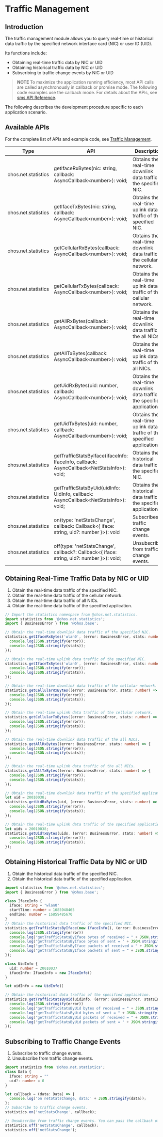 # Traffic Management

## Introduction

The traffic management module allows you to query real-time or historical data traffic by the specified network interface card (NIC) or user ID (UID).

Its functions include:

- Obtaining real-time traffic data by NIC or UID
- Obtaining historical traffic data by NIC or UID
- Subscribing to traffic change events by NIC or UID

> **NOTE**
> To maximize the application running efficiency, most API calls are called asynchronously in callback or promise mode. The following code examples use the callback mode. For details about the APIs, see [sms API Reference](../reference/apis/js-apis-net-statistics.md).

The following describes the development procedure specific to each application scenario.

## Available APIs

For the complete list of APIs and example code, see [Traffic Management](../reference/apis/js-apis-net-statistics.md).

| Type               | API                                                                                       | Description                      |
| ------------------- | ------------------------------------------------------------------------------------------- | ------------------------------ |
| ohos.net.statistics | getIfaceRxBytes(nic: string, callback: AsyncCallback\<number>): void;                       | Obtains the real-time downlink data traffic of the specified NIC. |
| ohos.net.statistics | getIfaceTxBytes(nic: string, callback: AsyncCallback\<number>): void;                       | Obtains the real-time uplink data traffic of the specified NIC. |
| ohos.net.statistics | getCellularRxBytes(callback: AsyncCallback\<number>): void;                                 | Obtains the real-time downlink data traffic of the cellular network.    |
| ohos.net.statistics | getCellularTxBytes(callback: AsyncCallback\<number>): void;                                 | Obtains the real-time uplink data traffic of the cellular network.    |
| ohos.net.statistics | getAllRxBytes(callback: AsyncCallback\<number>): void;                                      | Obtains the real-time downlink data traffic of the all NICs. |
| ohos.net.statistics | getAllTxBytes(callback: AsyncCallback\<number>): void;                                      | Obtains the real-time uplink data traffic of the all NICs. |
| ohos.net.statistics | getUidRxBytes(uid: number, callback: AsyncCallback\<number>): void;                         | Obtains the real-time downlink data traffic of the specified application. |
| ohos.net.statistics | getUidTxBytes(uid: number, callback: AsyncCallback\<number>): void;                         | Obtains the real-time uplink data traffic of the specified application. |
| ohos.net.statistics | getTrafficStatsByIface(ifaceInfo: IfaceInfo, callback: AsyncCallback\<NetStatsInfo>): void; | Obtains the historical data traffic of the specified NIC.     |
| ohos.net.statistics | getTrafficStatsByUid(uidInfo: UidInfo, callback: AsyncCallback\<NetStatsInfo>): void;       | Obtains the historical data traffic of the specified application.     |
| ohos.net.statistics | on(type: 'netStatsChange', callback: Callback\<{ iface: string, uid?: number }>): void      | Subscribes to traffic change events.        |
| ohos.net.statistics | off(type: 'netStatsChange', callback?: Callback\<{ iface: string, uid?: number }>): void;   | Unsubscribes from traffic change events.    |

## Obtaining Real-Time Traffic Data by NIC or UID

1. Obtain the real-time data traffic of the specified NIC. 
2. Obtain the real-time data traffic of the cellular network.
3. Obtain the real-time data traffic of all NICs. 
4. Obtain the real-time data traffic of the specified application. 

```ts
// Import the statistics namespace from @ohos.net.statistics.
import statistics from '@ohos.net.statistics';
import { BusinessError } from '@ohos.base';

// Obtain the real-time downlink data traffic of the specified NIC. 
statistics.getIfaceRxBytes('wlan0', (error: BusinessError, stats: number) => {
  console.log(JSON.stringify(error));
  console.log(JSON.stringify(stats));
});

// Obtain the real-time uplink data traffic of the specified NIC. 
statistics.getIfaceTxBytes('wlan0', (error: BusinessError, stats: number) => {
  console.log(JSON.stringify(error));
  console.log(JSON.stringify(stats));
});

// Obtain the real-time downlink data traffic of the cellular network.
statistics.getCellularRxBytes((error: BusinessError, stats: number) => {
  console.log(JSON.stringify(error));
  console.log(JSON.stringify(stats));
});

// Obtain the real-time uplink data traffic of the cellular network.
statistics.getCellularTxBytes((error: BusinessError, stats: number) => {
  console.log(JSON.stringify(error));
  console.log(JSON.stringify(stats));
});

// Obtain the real-time downlink data traffic of the all NICs. 
statistics.getAllRxBytes((error: BusinessError, stats: number) => {
  console.log(JSON.stringify(error));
  console.log(JSON.stringify(stats));
});

// Obtain the real-time uplink data traffic of the all NICs. 
statistics.getAllTxBytes((error: BusinessError, stats: number) => {
  console.log(JSON.stringify(error));
  console.log(JSON.stringify(stats));
});

// Obtain the real-time downlink data traffic of the specified application. 
let uid = 20010038;
statistics.getUidRxBytes(uid, (error: BusinessError, stats: number) => {
  console.log(JSON.stringify(error));
  console.log(JSON.stringify(stats));
});

// Obtain the real-time uplink data traffic of the specified application. 
let uids = 20010038;
statistics.getUidTxBytes(uids, (error: BusinessError, stats: number) => {
  console.log(JSON.stringify(error));
  console.log(JSON.stringify(stats));
});
```

## Obtaining Historical Traffic Data by NIC or UID

1. Obtain the historical data traffic of the specified NIC. 
2. Obtain the historical data traffic of the specified application. 

```ts
import statistics from '@ohos.net.statistics';
import { BusinessError } from '@ohos.base';

class IfaceInfo {
  iface: string = "wlan0"
  startTime: number = 1685948465
  endTime: number = 16859485670
}
// Obtain the historical data traffic of the specified NIC. 
statistics.getTrafficStatsByIface(new IfaceInfo(), (error: BusinessError, statsInfo: statistics.NetStatsInfo) => {
  console.log(JSON.stringify(error))
  console.log("getTrafficStatsByIface bytes of received = " + JSON.stringify(statsInfo.rxBytes));
  console.log("getTrafficStatsByIface bytes of sent = " + JSON.stringify(statsInfo.txBytes));
  console.log("getTrafficStatsByIface packets of received = " + JSON.stringify(statsInfo.rxPackets));
  console.log("getTrafficStatsByIface packets of sent = " + JSON.stringify(statsInfo.txPackets));
});

class UidInfo {
  uid: number = 20010037
  ifaceInfo: IfaceInfo = new IfaceInfo()
}

let uidInfo = new UidInfo()

// Obtain the historical data traffic of the specified application. 
statistics.getTrafficStatsByUid(uidInfo, (error: BusinessError, statsInfo: statistics.NetStatsInfo) => {
  console.log(JSON.stringify(error))
  console.log("getTrafficStatsByUid bytes of received = " + JSON.stringify(statsInfo.rxBytes));
  console.log("getTrafficStatsByUid bytes of sent = " + JSON.stringify(statsInfo.txBytes));
  console.log("getTrafficStatsByUid packets of received = " + JSON.stringify(statsInfo.rxPackets));
  console.log("getTrafficStatsByUid packets of sent = " + JSON.stringify(statsInfo.txPackets));
});
```

## Subscribing to Traffic Change Events

1. Subscribe to traffic change events.
2. Unsubscribe from traffic change events.

```ts
import statistics from '@ohos.net.statistics';
class Data {
  iface: string = ""
  uid?: number = 0
}

let callback = (data: Data) => {
  console.log('on netStatsChange, data:' + JSON.stringify(data));
};
// Subscribe to traffic change events.
statistics.on('netStatsChange', callback);

// Unsubscribe from traffic change events. You can pass the callback of the **on** function if you want to unsubscribe from a certain type of event. If you do not pass the callback, you will unsubscribe from all events.
statistics.off('netStatsChange', callback);
statistics.off('netStatsChange');
```
